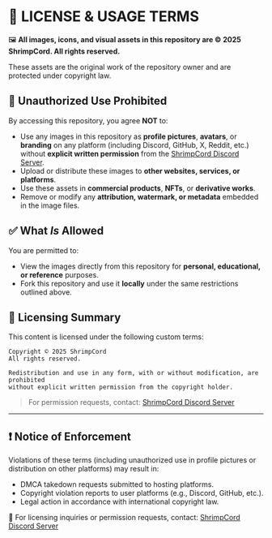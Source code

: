 # 📜 LICENSE & USAGE TERMS

🖼️ **All images, icons, and visual assets in this repository are © 2025 ShrimpCord. All rights reserved.**

These assets are the original work of the repository owner and are protected under copyright law.

## 🚫 Unauthorized Use Prohibited

By accessing this repository, you agree **NOT** to:

- Use any images in this repository as **profile pictures**, **avatars**, or **branding** on any platform (including Discord, GitHub, X, Reddit, etc.) without **explicit written permission** from the [ShrimpCord Discord Server](https://discord.gg/shrimpcord).
- Upload or distribute these images to **other websites, services, or platforms**.
- Use these assets in **commercial products**, **NFTs**, or **derivative works**.
- Remove or modify any **attribution, watermark, or metadata** embedded in the image files.

## ✅ What *Is* Allowed

You are permitted to:

- View the images directly from this repository for **personal, educational, or reference** purposes.
- Fork this repository and use it **locally** under the same restrictions outlined above.

## 🔐 Licensing Summary

This content is licensed under the following custom terms:

```
Copyright © 2025 ShrimpCord 
All rights reserved.

Redistribution and use in any form, with or without modification, are prohibited
without explicit written permission from the copyright holder.
```

> For permission requests, contact: [ShrimpCord Discord Server](https://discord.gg/shrimpcord)

---

## ❗ Notice of Enforcement

Violations of these terms (including unauthorized use in profile pictures or distribution on other platforms) may result in:

- DMCA takedown requests submitted to hosting platforms.
- Copyright violation reports to user platforms (e.g., Discord, GitHub, etc.).
- Legal action in accordance with international copyright law.

📩 For licensing inquiries or permission requests, contact: [ShrimpCord Discord Server](https://discord.gg/shrimpcord)
